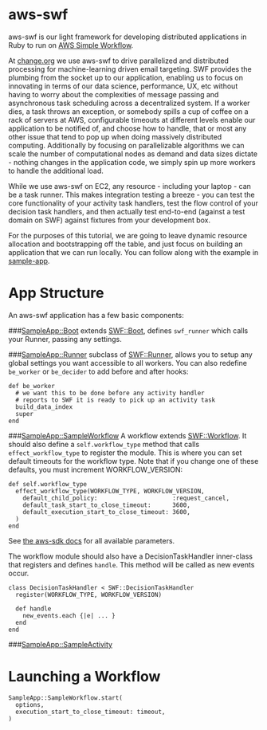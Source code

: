aws-swf
==========

aws-swf is our light framework for developing distributed applications in Ruby to run on [AWS Simple Workflow](http://aws.amazon.com/swf/).

At [change.org](http://www.change.org) we use aws-swf to drive parallelized and distributed processing for machine-learning driven email targeting. SWF provides the plumbing from the socket up to our application, enabling us to focus on innovating in terms of our data science, performance, UX, etc without having to worry about the complexities of message passing and asynchronous task scheduling across a decentralized system. If a worker dies, a task throws an exception, or somebody spills a cup of coffee on a rack of servers at AWS, configurable timeouts at different levels enable our application to be notified of, and choose how to handle, that or most any other issue that tend to pop up when doing massively distributed computing. Additionally by focusing on parallelizable algorithms we can scale the number of computational nodes as demand and data sizes dictate - nothing changes in the application code, we simply spin up more workers to handle the additional load.

While we use aws-swf on EC2, any resource - including your laptop - can be a task runner. This makes integration testing a breeze - you can test the core functionality of your activity task handlers, test the flow control of your decision task handlers, and then actually test end-to-end (against a test domain on SWF) against fixtures from your development box.

For the purposes of this tutorial, we are going to leave dynamic resource allocation and bootstrapping off the table, and just focus on building an application that we can run locally. You can follow along with the example in [sample-app](sample-app/).


App Structure
=========
An aws-swf application has a few basic components:


###[SampleApp::Boot](sample-app/lib/boot.rb)
extends [SWF::Boot](lib/swf/boot.rb), defines `swf_runner` which calls your Runner, passing any settings.

###[SampleApp::Runner](sample-app/lib/runner.rb)
subclass of [SWF::Runner](lib/swf/runner.rb), allows you to setup any global settings you want accessible to all workers. You can also redefine `be_worker` or `be_decider` to add before and after hooks:

```
def be_worker
  # we want this to be done before any activity handler
  # reports to SWF it is ready to pick up an activity task
  build_data_index
  super
end
```

###[SampleApp::SampleWorkflow](sample-app/lib/sample_workflow.rb)
A workflow extends [SWF::Workflow](lib/workflows.rb). It should also define a `self.workflow_type` method that calls `effect_workflow_type` to register the module. This is where you can set default timeouts for the workflow type. Note that if you change one of these defaults, you must increment WORKFLOW_VERSION:

```
def self.workflow_type
  effect_workflow_type(WORKFLOW_TYPE, WORKFLOW_VERSION,
    default_child_policy:                     :request_cancel,
    default_task_start_to_close_timeout:      3600,
    default_execution_start_to_close_timeout: 3600,
  )
end
```
See [the aws-sdk docs](http://docs.aws.amazon.com/AWSRubySDK/latest/AWS/SimpleWorkflow/WorkflowType.html) for all available parameters.


The workflow module should also have a DecisionTaskHandler inner-class that registers and defines `handle`. This method will be called as new events occur.

```
class DecisionTaskHandler < SWF::DecisionTaskHandler
  register(WORKFLOW_TYPE, WORKFLOW_VERSION)

  def handle
    new_events.each {|e| ... }
  end
end
```

###[SampleApp::SampleActivity](sample-app/lib/sample_activity.rb)

Launching a Workflow
=====================

```
SampleApp::SampleWorkflow.start(
  options,
  execution_start_to_close_timeout: timeout,
)
```

